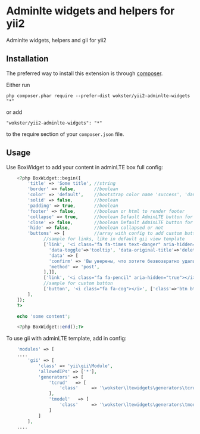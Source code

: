 Adminlte widgets and helpers for yii2
=====================================
Adminlte widgets, helpers and gii for yii2

Installation
------------

The preferred way to install this extension is through [composer](http://getcomposer.org/download/).

Either run

```
php composer.phar require --prefer-dist wokster/yii2-adminlte-widgets "*"
```

or add

```
"wokster/yii2-adminlte-widgets": "*"
```

to the require section of your `composer.json` file.


Usage
-----

Use BoxWidget to add your content in adminLTE box
full config:
```php
    <?php BoxWidget::begin([
        'title' => 'Some title', //string
        'border' => false,       //boolean
        'color' => 'default',    //bootstrap color name 'success', 'danger' еtс.
        'solid' => false,        //boolean
        'padding' => true,       //boolean
        'footer' => false,       //boolean or html to render footer
        'collapse' => true,      //boolean Default AdminLTE button for collapse box
        'close' => false,        //boolean Default AdminLTE button for remove box
        'hide' => false,         //boolean collapsed or not
        'buttons' => [           //array with config to add custom buttons or links
              //sample for links, like in default gii view template
              ['link', '<i class="fa fa-times text-danger" aria-hidden="true"></i>',['delete', 'id' => $model->id],[
                'data-toggle'=>'tooltip', 'data-original-title'=>'delete it',
                'data' => [
                'confirm' => 'Вы уверены, что хотите безвозвратно удалить партнера?',
                'method' => 'post',
              ],]],
              ['link', '<i class="fa fa-pencil" aria-hidden="true"></i>',['update','id' => $model->id],['data-toggle'=>'tooltip', 'data-original-title'=>'update it']],
              //sample for custom button
              ['button', '<i class="fa fa-cog"></i>', ['class'=>'btn btn-box-tool', 'data-toggle'=>'tooltip', 'data-original-title'=>'some tooltip']]
        ],
    ]);
    ?>

    echo 'some content';

    <?php BoxWidget::end();?>
```


To use gii with adminLTE template, add in config:
```php
    'modules' => [
    ....
        'gii' => [
            'class' => 'yii\gii\Module',
            'allowedIPs' => ['*'],
            'generators' => [
                'tcrud'   => [
                    'class'     => '\wokster\ltewidgets\generators\tcrud\Generator',
                ],
                'tmodel'   => [
                    'class'     => '\wokster\ltewidgets\generators\tmodel\Generator',
                ]
            ]
        ],
    ....
```